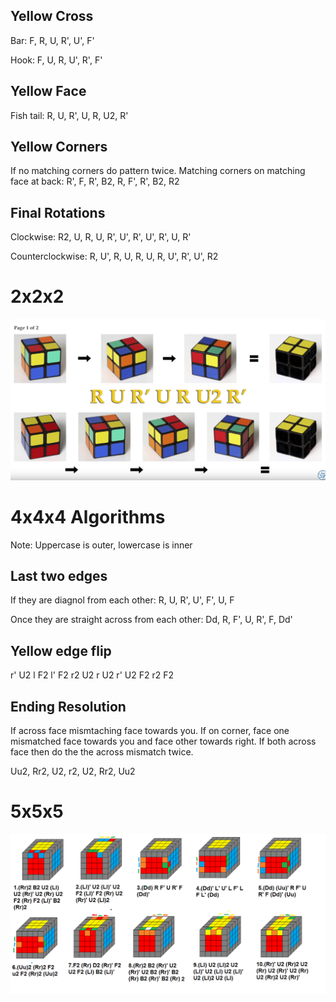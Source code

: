 Yellow Cross
------------

Bar:
    F, R, U, R', U', F'

Hook:
    F, U, R, U', R', F'

Yellow Face
-----------

Fish tail:
    R, U, R', U, R, U2, R'

Yellow Corners
--------------

If no matching corners do pattern twice.
Matching corners on matching face at back:
    R', F, R', B2, R, F', R', B2, R2


Final Rotations
---------------

Clockwise:
    R2, U, R, U, R', U', R', U', R', U, R'

Counterclockwise:
    R, U', R, U, R, U, R, U', R', U', R2

2x2x2
=====

![cube2yellow.png](cube2yellow.png)

4x4x4 Algorithms 
================

Note: Uppercase is outer, lowercase is inner

Last two edges
--------------

If they are diagnol from each other:
    R, U, R', U', F', U, F

Once they are straight across from each other:
    Dd, R, F', U, R', F, Dd'

Yellow edge flip
----------------

r' U2 l F2 l' F2 r2 U2 r U2 r' U2 F2 r2 F2

Ending Resolution
-----------------

If across face mismtaching face towards you.
If on corner, face one mismatched face towards you and face other towards right.
If both across face then do the the across mismatch twice.

Uu2, Rr2, U2, r2, U2, Rr2, Uu2

5x5x5
=====

![parity_algs_5x5.png](parity_algs_5x5.png)
